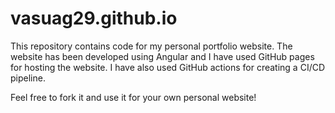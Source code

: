 # vasuag29.github.io

This repository contains code for my personal portfolio website.
The website has been developed using Angular and I have used GitHub pages for hosting the website.
I have also used GitHub actions for creating a CI/CD pipeline.

Feel free to fork it and use it for your own personal website!
